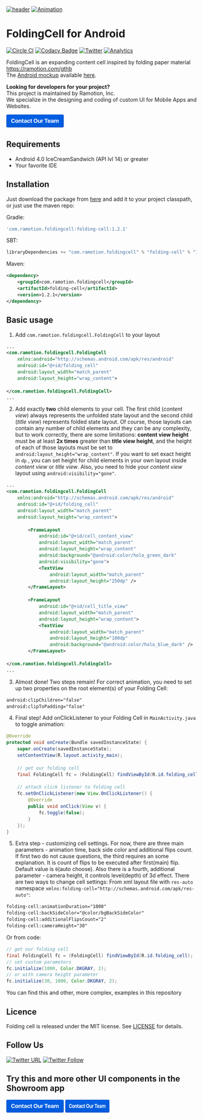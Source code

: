 [![header](./header.png)](https://ramotion.com?utm_source=gthb&utm_medium=special&utm_campaign=folding-cell-android-logo)
[![Animation](folding_cell_preview.gif)](https://dribbble.com/shots/2121350-Delivery-Card)

# FoldingCell for Android
[![Circle CI](https://circleci.com/gh/Ramotion/folding-cell-android.svg?style=svg)](https://circleci.com/gh/Ramotion/folding-cell-android)
[![Codacy Badge](https://api.codacy.com/project/badge/grade/339ae33122964163a55a5e8e90619cbc)](https://www.codacy.com/app/juri-v/folding-cell-android)
[![Twitter](https://img.shields.io/badge/Twitter-@Ramotion-blue.svg?style=flat)](http://twitter.com/Ramotion)
[![Analytics](https://ga-beacon.appspot.com/UA-84973210-1/ramotion/folding-cell-android?pixel)](https://github.com/igrigorik/ga-beacon)<br>

FoldingCell is an expanding content cell inspired by folding paper material https://ramotion.com/gthb<br>
The [Android mockup](https://store.ramotion.com?utm_source=gthb&utm_medium=special&utm_campaign=folding-cell-android) available [here](https://store.ramotion.com?utm_source=gthb&utm_medium=special&utm_campaign=folding-cell-android).

**Looking for developers for your project?**<br>
This project is maintained by Ramotion, Inc.<br>
We specialize in the designing and coding of custom UI for Mobile Apps and Websites.

<a href="https://ramotion.com?utm_source=gthb&utm_medium=special&utm_campaign=folding-cell-android-contact-us/#Get_in_Touch" > 
<img src="https://github.com/headndshoulders/folding-cell-android/raw/master/contact_our_team@2x.png" width="152" height="34"></a>	

## Requirements
- Android 4.0 IceCreamSandwich (API lvl 14) or greater
- Your favorite IDE

## Installation
Just download the package from [here](http://central.maven.org/maven2/com/ramotion/foldingcell/folding-cell/1.2.1/folding-cell-1.2.1.aar) and add it to your project classpath, or just use the maven repo:

Gradle:
```groovy
'com.ramotion.foldingcell:folding-cell:1.2.1'
```
SBT:
```scala
libraryDependencies += "com.ramotion.foldingcell" % "folding-cell" % "1.2.1"
```
Maven:
```xml
<dependency>
	<groupId>com.ramotion.foldingcell</groupId>
	<artifactId>folding-cell</artifactId>
	<version>1.2.1</version>
</dependency>
```

## Basic usage

1. Add `com.ramotion.foldingcell.FoldingCell` to your layout

```xml
...
<com.ramotion.foldingcell.FoldingCell
    xmlns:android="http://schemas.android.com/apk/res/android"
    android:id="@+id/folding_cell"
    android:layout_width="match_parent"
    android:layout_height="wrap_content">

</com.ramotion.foldingcell.FoldingCell>
...
```

2. Add exactly **two** child elements to your cell. The first child (*content view*) always represents the unfolded state layout and the second child (*title view*) represents folded state layout. Of course, those layouts can contain any number of child elements and they can be any complexity, but to work correctly, there are some limitations: **content view height** must be at least **2x times** greater than **title view height**, and the height of each of those layouts must be set to `android:layout_height="wrap_content"`. If you want to set exact height in `dp` , you can set height for child elements in your own layout inside *content view* or *title view*. Also, you need to hide your *content view* layout using `android:visibility="gone"`.

```xml
...
<com.ramotion.foldingcell.FoldingCell
    xmlns:android="http://schemas.android.com/apk/res/android"
    android:id="@+id/folding_cell"
    android:layout_width="match_parent"
    android:layout_height="wrap_content">

        <FrameLayout
            android:id="@+id/cell_content_view"
            android:layout_width="match_parent"
            android:layout_height="wrap_content"
            android:background="@android:color/holo_green_dark"
            android:visibility="gone">
            <TextView
                android:layout_width="match_parent"
                android:layout_height="250dp" />
        </FrameLayout>

        <FrameLayout
            android:id="@+id/cell_title_view"
            android:layout_width="match_parent"
            android:layout_height="wrap_content">
            <TextView
                android:layout_width="match_parent"
                android:layout_height="100dp"
                android:background="@android:color/holo_blue_dark" />
        </FrameLayout>

</com.ramotion.foldingcell.FoldingCell>
...
```

3. Almost done! Two steps remain! For correct animation, you need to set up two properties on the root element(s) of your Folding Cell:

```xml
android:clipChildren="false"
android:clipToPadding="false"
```

4. Final step! Add onClickListener to your Folding Cell in `MainActivity.java` to toggle animation:

```java
@Override
protected void onCreate(Bundle savedInstanceState) {
    super.onCreate(savedInstanceState);
    setContentView(R.layout.activity_main);

    // get our folding cell
    final FoldingCell fc = (FoldingCell) findViewById(R.id.folding_cell);

    // attach click listener to folding cell
    fc.setOnClickListener(new View.OnClickListener() {
        @Override
        public void onClick(View v) {
            fc.toggle(false);
        }
    });
}
```

5. Extra step - customizing cell settings. For now, there are three main parameters - animation time, back side color and additional flips count. If first two do not cause questions, the third requires an some explanation. It is count of flips to be executed after first(main) flip. Default value is `0`(auto choose). Also there is a fourth, additional parameter - camera height, it controls level(depth) of 3d effect. There are two ways to change cell settings:
From xml layout file with `res-auto` namespace `xmlns:folding-cell="http://schemas.android.com/apk/res-auto"`:
```xml
folding-cell:animationDuration="1000"
folding-cell:backSideColor="@color/bgBackSideColor"
folding-cell:additionalFlipsCount="2"
folding-cell:cameraHeight="30"
```
Or from code:
```java
// get our folding cell
final FoldingCell fc = (FoldingCell) findViewById(R.id.folding_cell);
// set custom parameters
fc.initialize(1000, Color.DKGRAY, 2);
// or with camera height parameter
fc.initialize(30, 1000, Color.DKGRAY, 2);
```

You can find this and other, more complex, examples in this repository

## Licence
Folding cell is released under the MIT license.
See [LICENSE](./LICENSE.md) for details.

## Follow Us
[![Twitter URL](https://img.shields.io/twitter/url/http/shields.io.svg?style=social)](https://twitter.com/intent/tweet?text=https://github.com/ramotion/foolding-cell-android)
[![Twitter Follow](https://img.shields.io/twitter/follow/ramotion.svg?style=social)](https://twitter.com/ramotion)

## Try this and more other UI components in the Showroom app
<a href="https://ramotion.com?utm_source=gthb&utm_medium=special&utm_campaign=folding-cell-android-contact-us/#Get_in_Touch" > 
<img src="https://github.com/headndshoulders/folding-cell-android/raw/master/contact_our_team@2x.png" width="152" height="34"></a>
<a href="https://itunes.apple.com/app/apple-store/id1182360240?pt=550053&ct=gthb-folding-cell&mt=8"> 
<img src="https://github.com/headndshoulders/folding-cell-android/raw/master/contact_our_team@2x.png" width="117" height="34"></a>
